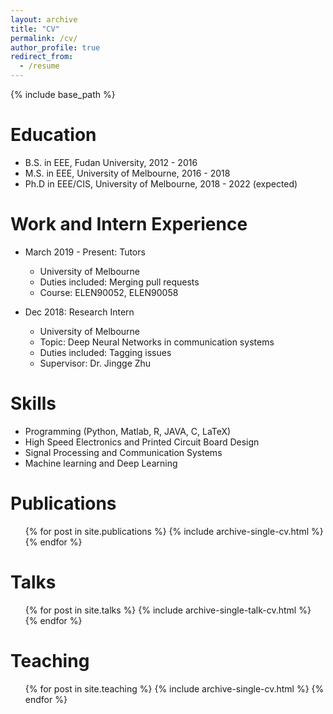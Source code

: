 ```yaml
---
layout: archive
title: "CV"
permalink: /cv/
author_profile: true
redirect_from:
  - /resume
---
```


{% include base_path %}

Education
======
* B.S. in EEE, Fudan University, 2012 - 2016
* M.S. in EEE, University of Melbourne, 2016 - 2018
* Ph.D in EEE/CIS, University of Melbourne, 2018 - 2022 (expected)

Work and Intern Experience
======

* March 2019 - Present: Tutors
  * University of Melbourne
  * Duties included: Merging pull requests
  * Course: ELEN90052, ELEN90058
  
* Dec 2018: Research Intern
  * University of Melbourne
  * Topic: Deep Neural Networks in communication systems
  * Duties included: Tagging issues
  * Supervisor: Dr. Jingge Zhu

Skills
======
* Programming (Python, Matlab, R, JAVA, C, LaTeX)
* High Speed Electronics and Printed Circuit Board Design 
* Signal Processing and Communication Systems  
* Machine learning and Deep Learning

Publications
======
  <ul>{% for post in site.publications %}
    {% include archive-single-cv.html %}
  {% endfor %}</ul>
  
Talks
======
  <ul>{% for post in site.talks %}
    {% include archive-single-talk-cv.html %}
  {% endfor %}</ul>
  
Teaching
======
  <ul>{% for post in site.teaching %}
    {% include archive-single-cv.html %}
  {% endfor %}</ul>
  